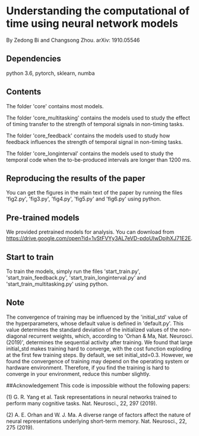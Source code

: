 # Understanding the computational of time using neural network models
By Zedong Bi and Changsong Zhou. arXiv: 1910.05546

## Dependencies
python 3.6, pytorch, sklearn, numba

## Contents
The folder 'core' contains most models.

The folder 'core_multitasking' contains the models used to study the effect
of timing transfer to the strength of temporal signals in non-timing tasks.

The folder 'core_feedback' contains the models used to study how feedback influences the 
strength of temporal signal in non-timing tasks.

The folder 'core_longinterval' contains the models used to study the temporal code when 
the to-be-produced intervals are longer than 1200 ms. 

## Reproducing the results of the paper
You can get the figures in the main text of the paper by running the files
 'fig2.py', 'fig3.py', 'fig4.py', 'fig5.py' and 'fig6.py' using python. 
 
## Pre-trained models
We provided pretrained models for analysis. You can download from https://drive.google.com/open?id=1vStFVYy3AL7eVD-pdoUIwDpjhXJ71E2E.

## Start to train
To train the models, simply run the files 'start_train.py',
'start_train_feedback.py', 'start_train_longinterval.py' and 'start_train_multitasking.py' 
using python. 

## Note
The convergence of training may be influenced by the 'initial_std' value of the hyperparameters, whose default
value is defined in 'default.py'. This value determines the standard deviation of the initialized values
of the non-diagonal recurrent weights, which, according to 'Orhan & Ma, Nat. Neurosci. (2019)', determines the 
 sequential activity after training. We found that large initial_std makes training hard to converge, with the cost function exploding
 at the first few training steps. By default,
 we set initial_std=0.3. However, we found the convergence of training may depend on the operating system or hardware environment.
 Therefore, if you find the training is hard to converge in your environment, reduce this number slightly. 

##Acknowledgement
This code is impossible without the following papers:

(1) G. R. Yang et al. Task representations in neural networks trained to
perform many cognitive tasks. Nat. Neurosci., 22, 297 (2019).

(2) A. E. Orhan and W. J. Ma. A diverse range of factors affect the nature
of neural representations underlying
short-term memory. Nat. Neurosci., 22, 275 (2019).


 
